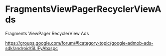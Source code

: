# FragmentsViewPagerRecyclerViewAds
Fragments ViewPager RecyclerView Ads

https://groups.google.com/forum/#!category-topic/google-admob-ads-sdk/android/SLIFyAbxspc
